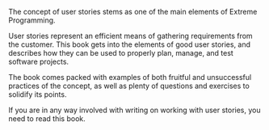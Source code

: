 The concept of user stories stems as one of the main elements of Extreme Programming.

User stories represent an efficient means of gathering requirements from the customer. This book gets into the elements of good user stories, and describes how they can be used to properly plan, manage, and test software projects.

The book comes packed with examples of both fruitful and unsuccessful practices of the concept, as well as plenty of questions and exercises to solidify its points.

If you are in any way involved with writing on working with user stories, you need to read this book.
